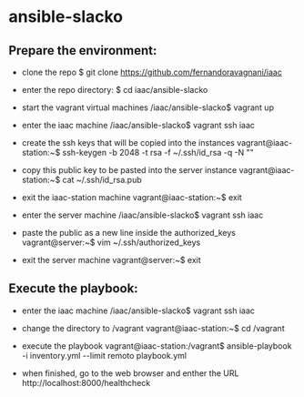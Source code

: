 ansible-slacko
==============

Prepare the environment:
------------------------

- clone the repo
$ git clone https://github.com/fernandoravagnani/iaac

- enter the repo directory:
$ cd iaac/ansible-slacko

- start the vagrant virtual machines
/iaac/ansible-slacko$ vagrant up

- enter the iaac machine
/iaac/ansible-slacko$ vagrant ssh iaac

- create the ssh keys that will be copied into the instances
vagrant@iaac-station:~$ ssh-keygen -b 2048 -t rsa -f ~/.ssh/id_rsa -q -N ""

- copy this public key to be pasted into the server instance
vagrant@iaac-station:~$ cat ~/.ssh/id_rsa.pub

- exit the iaac-station machine
vagrant@iaac-station:~$ exit

- enter the server machine
/iaac/ansible-slacko$ vagrant ssh iaac

- paste the public as a new line inside the authorized_keys
vagrant@server:~$ vim ~/.ssh/authorized_keys

- exit the server machine
vagrant@server:~$ exit

Execute the playbook:
---------------------

- enter the iaac machine
/iaac/ansible-slacko$ vagrant ssh iaac

- change the directory to /vagrant
vagrant@iaac-station:~$ cd /vagrant

- execute the playbook
vagrant@iaac-station:/vagrant$ ansible-playbook -i inventory.yml --limit remoto playbook.yml

- when finished, go to the web browser and enther the URL
http://localhost:8000/healthcheck